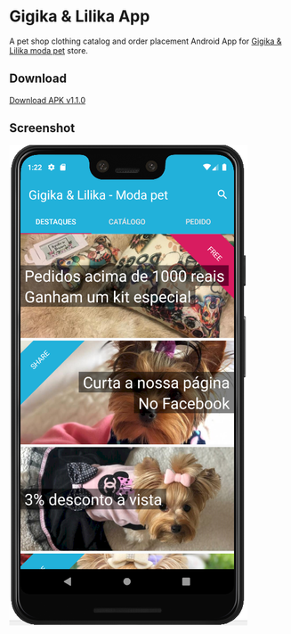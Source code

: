 # Gigika & Lilika App

A pet shop clothing catalog and order placement Android App for [Gigika & Lilika moda pet](https://www.facebook.com/gigikalilikamodapet) store.

## Download

[Download APK v1.1.0](https://github.com/evandrosouza89/GigikaLilika_App/blob/master/app/release/Gigika%20Lilika%20v1.1.0.apk)

## Screenshot

![Screenshot](screenshots/screenshot_1.png)
